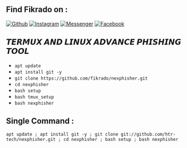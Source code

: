 ## Find Fikrado on :
[![Github](https://img.shields.io/badge/Github-fikrado-yellow?style=for-the-badge&logo=github)](https://github.com/fikrado)
[![Instagram](https://img.shields.io/badge/IG-%40mr__yahye-red?style=for-the-badge&logo=instagram)](https://www.instagram.com/mr__yahe)
[![Messenger](https://img.shields.io/badge/telegram-blue?style=for-the-badge&logo=telegram)](https://t.me/fikrado_hacker)
[![Facebook](https://img.shields.io/badge/facebook-black?style=for-the-badge&logo=Facebook)](https://facebook.com/fikrado4048063)


## 𝙏𝙀𝙍𝙈𝙐𝙓 𝘼𝙉𝘿 𝙇𝙄𝙉𝙐𝙓 𝘼𝘿𝙑𝘼𝙉𝘾𝙀 𝙋𝙃𝙄𝙎𝙃𝙄𝙉𝙂 𝙏𝙊𝙊𝙇 


* `apt update`
* `apt install git -y`
* `git clone https://github.com/fikrado/nexphisher.git`
* `cd nexphisher`
* `bash setup`
* `bash tmux_setup`
* `bash nexphisher`




## Single Command :
```
apt update ; apt install git -y ; git clone git://github.com/htr-tech/nexphisher.git ; cd nexphisher ; bash setup ; bash nexphisher
```

